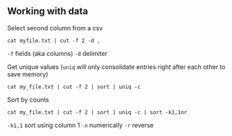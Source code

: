 ## Working with data

Select second column from a csv

`cat myfile.txt | cut -f 2 -d ,`

`-f` fields (aka columns)
`-d` delimiter

Get unique values (`uniq` will only consolidate entries right after each other to save memory)

`cat my_file.txt | cut -f 2 | sort | uniq -c`

Sort by counts

`cat my_file.txt | cut -f 2 | sort | uniq -c | sort -k1,1nr`

`-k1,1` sort using column 1
`-n` numerically
`-r` reverse

